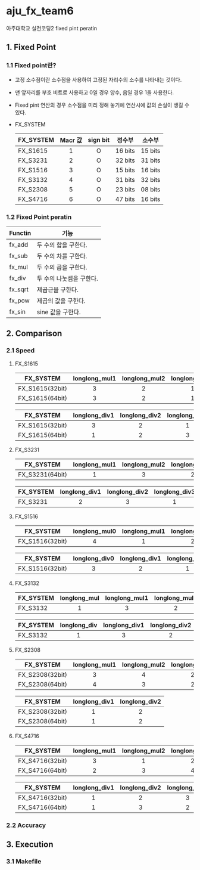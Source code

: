 # aju_fx_team6
아주대학교 실전코딩2 fixed pint peratin

## 1. Fixed Point

### 1.1 Fixed point란?
* 고정 소수점이란 소수점을 사용하여 고정된 자리수의 소수를 나타내는 것이다.
* 맨 앞자리를 부호 비트로 사용하고 0일 경우 양수, 음일 경우 1을 사용한다.
* Fixed pint 연산의 경우 소수점을 미리 정해 놓기에 연산시에 값의 손실이 생길 수 있다.  
* FX_SYSTEM

    |FX_SYSTEM|Macr 값|sign bit|정수부|소수부|
    |---|:---:|:---:|---|---|
    |FX_S1615|1|O|16 bits|15 bits|
    |FX_S3231|2|O|32 bits|31 bits|
    |FX_S1516|3|O|15 bits|16 bits|
    |FX_S3132|4|O|31 bits|32 bits|
    |FX_S2308|5|O|23 bits|08 bits|
    |FX_S4716|6|O|47 bits|16 bits|

### 1.2 Fixed Point peratin
|Functin|기능|
|---|---|
|fx_add|두 수의 합을 구한다.|
|fx_sub|두 수의 차를 구한다.|
|fx_mul|두 수의 곱을 구한다.|
|fx_div|두 수의 나눗셈을 구한다.|
|fx_sqrt|제곱근을 구한다.|
|fx_pow|제곱의 값을 구한다.|
|fx_sin|sine 값을 구한다.|

## 2. Comparison

### 2.1 Speed
1. FX_S1615
   
    |FX_SYSTEM|longlong_mul1|longlong_mul2|longlong_mul3|
    |---|:---:|:---:|:---:|
    |FX_S1615(32bit)|3|2|1|
    |FX_S1615(64bit)|3|2|1|

    |FX_SYSTEM|longlong_div1|longlong_div2|longlong_div3|
    |---|:---:|:---:|:---:|
    |FX_S1615(32bit)|3|2|1|
    |FX_S1615(64bit)|1|2|3|

2. FX_S3231
   
    |FX_SYSTEM|longlong_mul1|longlong_mul2|longlong_mul3|double_mul|
    |---|:---:|:---:|:---:|:---:|
    |FX_S3231(64bit)|1|3|2|4|

    |FX_SYSTEM|longlong_div1|longlong_div2|longlong_div3|double_div|
    |---|:---:|:---:|:---:|:---:|
    |FX_S3231|2|3|1|4|

3. FX_S1516
   
    |FX_SYSTEM|longlong_mul0|longlong_mul1|longlong_mul2|longlong_mul3|longlong_mul4|double_mul|
    |---|:---:|:---:|:---:|:---:|:---:|:---:|
    |FX_S1516(32bit)|4|1|2|3|6|5|

    |FX_SYSTEM|longlong_div0|longlong_div1|longlong_div2|double_div|
    |---|:---:|:---:|:---:|:---:|
    |FX_S1516(32bit)|3|2|1|4|

4. FX_S3132
   
    |FX_SYSTEM|longlong_mul|longlong_mul1|longlong_mul2|
    |---|:---:|:---:|:---:|
    |FX_S3132|1|3|2|

    |FX_SYSTEM|longlong_div|longlong_div1|longlong_div2|
    |---|:---:|:---:|:---:|
    |FX_S3132|1|3|2|

5. FX_S2308
   
    |FX_SYSTEM|longlong_mul1|longlong_mul2|longlong_mul3|longlong_mul4|double_mul|
    |---|:---:|:---:|:---:|:---:|:---:|
    |FX_S2308(32bit)|3|4|2|1|5|
    |FX_S2308(64bit)|4|3|2|1|5|

    |FX_SYSTEM|longlong_div1|longlong_div2|
    |---|:---:|:---:|
    |FX_S2308(32bit)|1|2|
    |FX_S2308(64bit)|1|2|

6. FX_S4716
   
    |FX_SYSTEM|longlong_mul1|longlong_mul2|longlong_mul3|double_mul|
    |---|:---:|:---:|:---:|:---:|
    |FX_S4716(32bit)|3|1|2|4|
    |FX_S4716(64bit)|2|3|4|1|

    |FX_SYSTEM|longlong_div1|longlong_div2|longlong_div2|
    |---|:---:|:---:|:---:|
    |FX_S4716(32bit)|1|2|3|
    |FX_S4716(64bit)|1|3|2|

### 2.2 Accuracy

## 3. Execution

### 3.1 Makefile